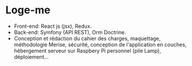 # Loge-me

- Front-end: React js (jsx), Redux.
- Back-end: Symfony (API REST), Orm Doctrine.
- Conception et rédaction du cahier des charges, maquettage, méthodologie Merise, sécurité, conception de l'application en couches, hébergement serveur sur Raspbery Pi personnel (pile Lamp), déploiement...
